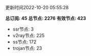 更新时间2022-10-20 05:55:28

**总订阅: 45**
**总节点: 2276**
**有效节点: 423**
- ssr节点: 3
- v2ray节点: 225
- ss节点: 172
- trojan节点: 23
